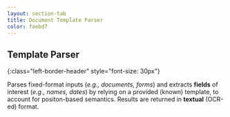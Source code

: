 ```yaml
---
layout: section-tab
title: Document Template Parser
color: faebd7
---
```


## Template Parser
{:class="left-border-header" style="font-size: 30px"}

Parses fixed-format inputs (*e.g., documents, forms*) and extracts **fields** of interest (*e.g., names, dates*) by relying on a provided (known) template, to account for positon-based semantics. 
Results are returned in **textual** (OCR-ed) format.
 



